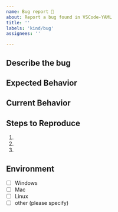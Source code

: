 ```yaml
---
name: Bug report 🐞
about: Report a bug found in VSCode-YAML
title: ''
labels: 'kind/bug'
assignees: ''

---
```


## Describe the bug
<!--- Provide a summary of the issue.

If this is an issue with a schema and you have not set a schema yourself then please file the issue on https://github.com/SchemaStore/schemastore.

If you are having an issue with a schema that you have set yourself then please attach the schema as well as the YAML to the bug report.

For non schema related issues please post the relevant YAML along with any other info that
may be relevant.
-->

## Expected Behavior
<!--- What should happen -->

## Current Behavior
<!--- What happens instead of the expected behavior -->

## Steps to Reproduce
<!--- What steps can be done to reproduce -->
1.
2.
3. 

## Environment
- [ ] Windows
- [ ] Mac
- [ ] Linux
- [ ] other (please specify)
